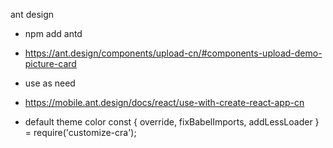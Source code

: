 ant design

*   npm add antd
*   https://ant.design/components/upload-cn/#components-upload-demo-picture-card

*   use as need
*   https://mobile.ant.design/docs/react/use-with-create-react-app-cn



*   default theme color
const { override, fixBabelImports, addLessLoader } = require('customize-cra');